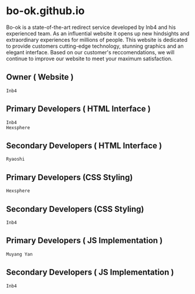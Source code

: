 # bo-ok.github.io
Bo-ok is a state-of-the-art redirect service developed by Inb4 and his experienced team. As an influential website it opens up new hindsights and extraordinary experiences for millions of people. This website is dedicated to provide customers cutting-edge technology, stunning graphics and an elegant interface. Based on our customer's reccomendations, we will continue to improve our website to meet your maximum satisfaction.

## Owner ( Website )
```
Inb4
```
## Primary Developers ( HTML Interface )
```
Inb4
Hexsphere
```
## Secondary Developers ( HTML Interface )
```
Ryaoshi
```
## Primary Developers (CSS Styling)
```
Hexsphere
```
## Secondary Developers (CSS Styling)
```
Inb4
```

## Primary Developers ( JS Implementation )
```
Muyang Yan
```
## Secondary Developers ( JS Implementation )
```
Inb4
```

